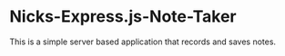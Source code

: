 # Nicks-Express.js-Note-Taker
This is a simple server based application that records and saves notes.
